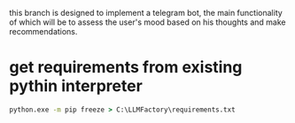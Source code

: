 this branch is designed to implement a telegram bot, the main functionality of which will be to assess the user's mood based on his thoughts and make recommendations.  


# get requirements from existing pythin interpreter  

``` cmd
python.exe -m pip freeze > C:\LLMFactory\requirements.txt
```